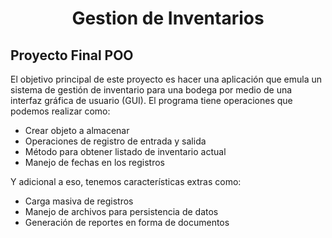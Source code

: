 <h1 align="center"> Gestion de Inventarios </h1>

## Proyecto Final POO

El objetivo principal de este proyecto es hacer una aplicación que emula un sistema de gestión de inventario para una bodega por medio de una interfaz gráfica de usuario (GUI).
El programa tiene operaciones que podemos realizar como:
  - Crear objeto a almacenar 
  - Operaciones de registro de entrada y salida
  - Método para obtener listado de inventario actual
  - Manejo de fechas en los registros

Y adicional a eso, tenemos características extras como:
+ Carga masiva de registros
 + Manejo de archivos para persistencia de datos
 + Generación de reportes en forma de documentos
